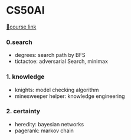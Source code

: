 # CS50AI

[🤍course link](https://cs50.harvard.edu/ai/2024/)


### 0.search
- degrees: search path by BFS 
- tictactoe: adversarial Search, minimax
    
### 1. knowledge
- knights: model checking algorithm
- minesweeper helper:  knowledge engineering

### 2. certainty
- heredity: bayesian networks
- pagerank: markov chain
   